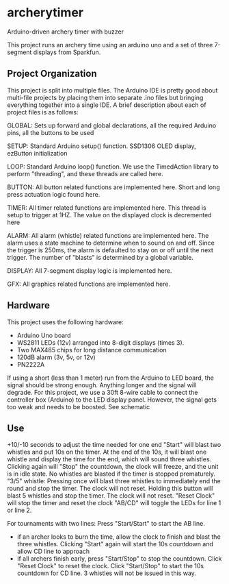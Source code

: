 # archerytimer
Arduino-driven archery timer with buzzer

This project runs an archery time using an arduino uno and a set of three 7-segment displays from Sparkfun.  

Project Organization
-----------------------------------
This project is split into multiple files.  The Arduino IDE is pretty good about multi-file projects by placing them into
separate .ino files but bringing everything together into a single IDE.  A brief description about each of project files is as follows:

GLOBAL: Sets up forward and global declarations, all the required Arduino pins, all the buttons to be used

SETUP: Standard Arduino setup() function.  SSD1306 OLED display, ezButton initialization

LOOP: Standard Arduino loop() function.  We use the TimedAction library to perform "threading", and these threads are called here.

BUTTON: All button related functions are implemented here.  Short and long press actuation logic found here.

TIMER: All timer related functions are implemented here.  This thread is setup to trigger at 1HZ.  The value on the displayed clock is decremented here

ALARM: All alarm (whistle) related functions are implemented here.  The alarm uses a state machine to determine when to sound on and off.  Since the trigger is 250ms, the alarm is defaulted to stay on or off until the next trigger.  The number of "blasts" is determined by a global variable.

DISPLAY: All 7-segment display logic is implemented here.

GFX: All graphics related functions are implemented here.

## Hardware
This project uses the following hardware:
- Arduino Uno board
- WS2811 LEDs (12v) arranged into 8-digit displays (times 3).
- Two MAX485 chips for long distance communication
- 120dB alarm (3v, 5v, or 12v)
- PN2222A

If using a short (less than 1 meter) run from the Arduino to LED board, the signal should be strong enough.  Anything longer and the signal will degrade.  For this project, we use a 30ft 8-wire cable to connect the controller box (Arduino) to the LED display panel.  However, the signal gets too weak and needs to be boosted.  See schematic

## Use
+10/-10 seconds to adjust the time needed for one end
"Start" will blast two whistles and put 10s on the timer.  At the end of the 10s, it will blast one whistle and display the time for the end, which will sound three whistles.  Clicking again will "Stop" the countdown, the clock will freeze, and the unit is in idle state.  No whistles are blasted if the timer is stopped prematurely.
"3/5" whistle: Pressing once will blast three whistles to immediately end the round and stop the timer. The clock will not reset.  Holding this button will blast 5 whistles and stop the timer.  The clock will not reset.
"Reset Clock" will stop the timer and reset the clock
"AB/CD" will toggle the LEDs for line 1 or line 2.

For tournaments with two lines:
Press "Start/Start" to start the AB line.
- if an archer looks to burn the time, allow the clock to finish and blast the three whistles.  Clicking "Start" again will start the 10s countdown and allow CD line to approach
- if all archers finish early, press "Start/Stop" to stop the countdown.  Click "Reset Clock" to reset the clock.  Click "Start/Stop" to start the 10s countdown for CD line.  3 whistles will not be issued in this way.
